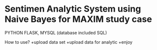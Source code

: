 # Sentimen Analytic System using Naive Bayes for MAXIM study case

PYTHON FLASK, MYSQL (database included SQL)

How to use?
+upload data set
+upload data for analytic
+enjoy
